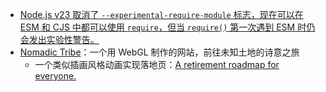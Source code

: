 - [Node.js v23 取消了 `--experimental-require-module` 标志，现在可以在 ESM 和 CJS 中都可以使用 `require`，但当 `require()` 第一次遇到 ESM 时仍会发出实验性警告。](https://x.com/i5ting/status/1839586529955766654)
- [Nomadic Tribe](https://2019.makemepulse.com/)：一个用 WebGL 制作的网站，前往未知土地的诗意之旅
	- 一个类似插画风格动画实现落地页：[A retirement roadmap for everyone.](https://fivepathways.com)